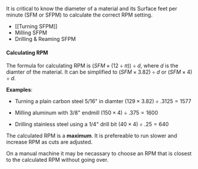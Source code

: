 It is critical to know the diameter of a material and its Surface feet per minute (SFM or SFPM) to calculate the correct RPM setting. 

- [[Turning SFPM]]
- Milling SFPM
- Drilling & Reaming SFPM

#### Calculating RPM

The formula for calculating RPM is $(SFM\times(12\div\pi))\div d$, where $d$ is the diamter of the material.  It can be simplified to $(SFM \times 3.82) \div d$ or  $(SFM \times 4) \div d$.  

**Examples**:

- Turning a plain carbon steel  5/16" in diamter
  $(129 \times 3.82) \div .3125 = 1577$
  
- Milling aluminum with 3/8" endmill 
  $(150 \times 4) \div .375 = 1600$
  
- Drilling stainless steel using a 1/4" drill bit
    $(40 \times 4) \div .25 = 640$

The calculated RPM is a **maximum**. It is prefereable to run slower and increase RPM as cuts are adjusted. 

On a manual machine it may be necassary to choose an RPM that is closest to the calculated RPM without going over. 
